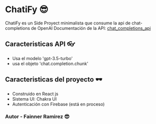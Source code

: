 # ChatiFy 😎

ChatiFy es un Side Proyect minimalista que consume la api de chat-completions de OpenAI
Documentación de la API:  [chat_completions_api](https://platform.openai.com/docs/guides/text-generation/chat-completions-api)

## Caracteristicas API 👓

* Usa el modelo 'gpt-3.5-turbo'
* usa el objeto 'chat.completion.chunk'

## Caracteristicas del proyecto 🕶

* Construido en React js
* Sistema UI: Chakra UI
* Autenticación con Firebase (está en proceso)

### Autor - Fainner Ramirez 😎